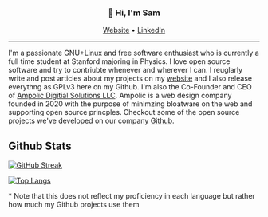 <h3 align="center">👋 Hi, I'm Sam</h3>
<p align="center">
  <a href="https://samscherf.com">Website</a> •
  <a href="https://www.linkedin.com/in/samuelscherf/">LinkedIn</a>
</p>

---

I'm a passionate GNU+Linux and free software enthusiast who is currently a full time student at Stanford majoring in Physics. I love open source software and try to contriubte whenever and wherever I can. I reuglarly write and post articles about my projects on my [website](https://samscherf.om) and I also release everythng as GPLv3 here on my Github. I'm also the Co-Founder and CEO of [Ampolic Digitial Solutions LLC](https://ampolic.com). Ampolic is a web design company founded in 2020 with the purpose of minimzing bloatware on the web and supporting open source princples. Checkout some of the open source projects we've developed on our company [Github](https://github.com/ampolic).

## Github Stats
[![GitHub Streak](https://github-readme-streak-stats.herokuapp.com/?user=samscherf)](https://git.io/streak-stats)

[![Top Langs](https://github-readme-stats.vercel.app/api/top-langs/?username=samscherf&layout=compact&hide=C,Vim%20script,roff,Makefile)](https://github.com/anuraghazra/github-readme-stats)

\* Note that this does not reflect my proficiency in each language but rather how much my Github projects use them

